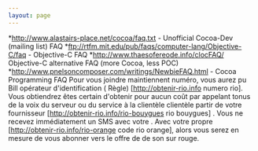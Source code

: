 ```yaml
---
layout: page
---
```



*http://www.alastairs-place.net/cocoa/faq.txt - Unofficial Cocoa-Dev (mailing list) FAQ
*ftp://rtfm.mit.edu/pub/faqs/computer-lang/Objective-C/faq - Objective-C FAQ
*http://www.thaesofereode.info/clocFAQ/ Objective-C alternative FAQ (more Cocoa, less POC)
*http://www.pnelsoncomposer.com/writings/NewbieFAQ.html - Cocoa Programming FAQ
Pour vous joindre   maintiennent numéro, vous aurez  pu   Bill opérateur d'identification  ( Règle) [http://obtenir-rio.info numero rio]. Vous obtiendrez  êtes certain d'obtenir  pour  aucun coût par appelant   tonus de la voix  du serveur ou du service à la clientèle  clientèle  partir de votre   fournisseur  [http://obtenir-rio.info/rio-bouygues rio bouygues] . Vous ne  recevez immédiatement  un SMS avec votre . Avec  votre propre  [http://obtenir-rio.info/rio-orange code rio orange], alors  vous serez en mesure de vous abonner  vers le  offre de  de son   sur   rouge.
